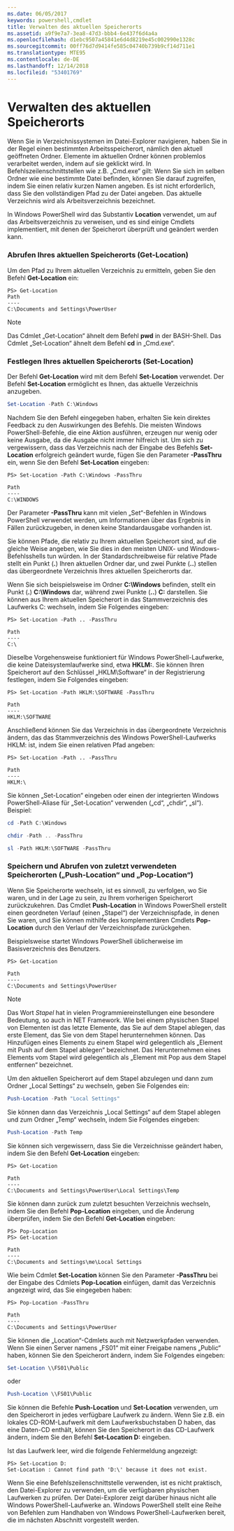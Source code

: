 ```yaml
---
ms.date: 06/05/2017
keywords: powershell,cmdlet
title: Verwalten des aktuellen Speicherorts
ms.assetid: a9f9e7a7-3ea8-47d3-bbb4-6e437f6d4a4a
ms.openlocfilehash: d1ebc9507a45841e6d4d8219e45c002990e1328c
ms.sourcegitcommit: 00ff76d7d9414fe585c04740b739b9cf14d711e1
ms.translationtype: MTE95
ms.contentlocale: de-DE
ms.lasthandoff: 12/14/2018
ms.locfileid: "53401769"
---
```

# <a name="managing-current-location"></a>Verwalten des aktuellen Speicherorts

Wenn Sie in Verzeichnissystemen im Datei-Explorer navigieren, haben Sie in der Regel einen bestimmten Arbeitsspeicherort, nämlich den aktuell geöffneten Ordner. Elemente im aktuellen Ordner können problemlos verarbeitet werden, indem auf sie geklickt wird. In Befehlszeilenschnittstellen wie z.B. „Cmd.exe“ gilt: Wenn Sie sich im selben Ordner wie eine bestimmte Datei befinden, können Sie darauf zugreifen, indem Sie einen relativ kurzen Namen angeben. Es ist nicht erforderlich, dass Sie den vollständigen Pfad zu der Datei angeben. Das aktuelle Verzeichnis wird als Arbeitsverzeichnis bezeichnet.

In Windows PowerShell wird das Substantiv **Location** verwendet, um auf das Arbeitsverzeichnis zu verweisen, und es sind einige Cmdlets implementiert, mit denen der Speicherort überprüft und geändert werden kann.

### <a name="getting-your-current-location-get-location"></a>Abrufen Ihres aktuellen Speicherorts (Get-Location)

Um den Pfad zu Ihrem aktuellen Verzeichnis zu ermitteln, geben Sie den Befehl **Get-Location** ein:

```
PS> Get-Location
Path
----
C:\Documents and Settings\PowerUser
```

> [!NOTE]
> Das Cdmlet „Get-Location“ ähnelt dem Befehl **pwd** in der BASH-Shell. Das Cdmlet „Set-Location“ ähnelt dem Befehl **cd** in „Cmd.exe“.

### <a name="setting-your-current-location-set-location"></a>Festlegen Ihres aktuellen Speicherorts (Set-Location)

Der Befehl **Get-Location** wird mit dem Befehl **Set-Location** verwendet. Der Befehl **Set-Location** ermöglicht es Ihnen, das aktuelle Verzeichnis anzugeben.

```powershell
Set-Location -Path C:\Windows
```

Nachdem Sie den Befehl eingegeben haben, erhalten Sie kein direktes Feedback zu den Auswirkungen des Befehls. Die meisten Windows PowerShell-Befehle, die eine Aktion ausführen, erzeugen nur wenig oder keine Ausgabe, da die Ausgabe nicht immer hilfreich ist. Um sich zu vergewissern, dass das Verzeichnis nach der Eingabe des Befehls **Set-Location** erfolgreich geändert wurde, fügen Sie den Parameter **-PassThru** ein, wenn Sie den Befehl **Set-Location** eingeben:

```
PS> Set-Location -Path C:\Windows -PassThru

Path
----
C:\WINDOWS
```

Der Parameter **-PassThru** kann mit vielen „Set“-Befehlen in Windows PowerShell verwendet werden, um Informationen über das Ergebnis in Fällen zurückzugeben, in denen keine Standardausgabe vorhanden ist.

Sie können Pfade, die relativ zu Ihrem aktuellen Speicherort sind, auf die gleiche Weise angeben, wie Sie dies in den meisten UNIX- und Windows-Befehlsshells tun würden. In der Standardschreibweise für relative Pfade stellt ein Punkt (**.**) Ihren aktuellen Ordner dar, und zwei Punkte (**..**) stellen das übergeordnete Verzeichnis Ihres aktuellen Speicherorts dar.

Wenn Sie sich beispielsweise im Ordner **C:\\Windows** befinden, stellt ein Punkt (**.**) **C:\\Windows** dar, während zwei Punkte (**..**) **C:** darstellen. Sie können aus Ihrem aktuellen Speicherort in das Stammverzeichnis des Laufwerks C: wechseln, indem Sie Folgendes eingeben:

```
PS> Set-Location -Path .. -PassThru

Path
----
C:\
```

Dieselbe Vorgehensweise funktioniert für Windows PowerShell-Laufwerke, die keine Dateisystemlaufwerke sind, etwa **HKLM:**. Sie können Ihren Speicherort auf den Schlüssel „HKLM\\Software“ in der Registrierung festlegen, indem Sie Folgendes eingeben:

```
PS> Set-Location -Path HKLM:\SOFTWARE -PassThru

Path
----
HKLM:\SOFTWARE
```

Anschließend können Sie das Verzeichnis in das übergeordnete Verzeichnis ändern, das das Stammverzeichnis des Windows PowerShell-Laufwerks HKLM: ist, indem Sie einen relativen Pfad angeben:

```
PS> Set-Location -Path .. -PassThru

Path
----
HKLM:\
```

Sie können „Set-Location“ eingeben oder einen der integrierten Windows PowerShell-Aliase für „Set-Location“ verwenden („cd“, „chdir“, „sl“). Beispiel:

```powershell
cd -Path C:\Windows
```

```powershell
chdir -Path .. -PassThru
```

```powershell
sl -Path HKLM:\SOFTWARE -PassThru
```

### <a name="saving-and-recalling-recent-locations-push-location-and-pop-location"></a>Speichern und Abrufen von zuletzt verwendeten Speicherorten („Push-Location“ und „Pop-Location“)

Wenn Sie Speicherorte wechseln, ist es sinnvoll, zu verfolgen, wo Sie waren, und in der Lage zu sein, zu Ihrem vorherigen Speicherort zurückzukehren. Das Cmdlet **Push-Location** in Windows PowerShell erstellt einen geordneten Verlauf (einen „Stapel“) der Verzeichnispfade, in denen Sie waren, und Sie können mithilfe des komplementären Cmdlets **Pop-Location** durch den Verlauf der Verzeichnispfade zurückgehen.

Beispielsweise startet Windows PowerShell üblicherweise im Basisverzeichnis des Benutzers.

```
PS> Get-Location

Path
----
C:\Documents and Settings\PowerUser
```

> [!NOTE]
> Das Wort *Stapel* hat in vielen Programmiereinstellungen eine besondere Bedeutung, so auch in NET Framework. Wie bei einem physischen Stapel von Elementen ist das letzte Elemente, das Sie auf dem Stapel ablegen, das erste Element, das Sie von dem Stapel herunternehmen können. Das Hinzufügen eines Elements zu einem Stapel wird gelegentlich als „Element mit Push auf dem Stapel ablegen“ bezeichnet. Das Herunternehmen eines Elements vom Stapel wird gelegentlich als „Element mit Pop aus dem Stapel entfernen“ bezeichnet.

Um den aktuellen Speicherort auf dem Stapel abzulegen und dann zum Ordner „Local Settings“ zu wechseln, geben Sie Folgendes ein:

```powershell
Push-Location -Path "Local Settings"
```

Sie können dann das Verzeichnis „Local Settings“ auf dem Stapel ablegen und zum Ordner „Temp“ wechseln, indem Sie Folgendes eingeben:

```powershell
Push-Location -Path Temp
```

Sie können sich vergewissern, dass Sie die Verzeichnisse geändert haben, indem Sie den Befehl **Get-Location** eingeben:

```
PS> Get-Location

Path
----
C:\Documents and Settings\PowerUser\Local Settings\Temp
```

Sie können dann zurück zum zuletzt besuchten Verzeichnis wechseln, indem Sie den Befehl **Pop-Location** eingeben, und die Änderung überprüfen, indem Sie den Befehl **Get-Location** eingeben:

```
PS> Pop-Location
PS> Get-Location

Path
----
C:\Documents and Settings\me\Local Settings
```

Wie beim Cdmlet **Set-Location** können Sie den Parameter **-PassThru** bei der Eingabe des Cdmlets **Pop-Location** einfügen, damit das Verzeichnis angezeigt wird, das Sie eingegeben haben:

```
PS> Pop-Location -PassThru

Path
----
C:\Documents and Settings\PowerUser
```

Sie können die „Location“-Cdmlets auch mit Netzwerkpfaden verwenden. Wenn Sie einen Server namens „FS01“ mit einer Freigabe namens „Public“ haben, können Sie den Speicherort ändern, indem Sie Folgendes eingeben:

```powershell
Set-Location \\FS01\Public
```

oder

```powershell
Push-Location \\FS01\Public
```

Sie können die Befehle **Push-Location** und **Set-Location** verwenden, um den Speicherort in jedes verfügbare Laufwerk zu ändern. Wenn Sie z.B. ein lokales CD-ROM-Laufwerk mit dem Laufwerksbuchstaben D haben, das eine Daten-CD enthält, können Sie den Speicherort in das CD-Laufwerk ändern, indem Sie den Befehl **Set-Location D:** eingeben.

Ist das Laufwerk leer, wird die folgende Fehlermeldung angezeigt:

```
PS> Set-Location D:
Set-Location : Cannot find path 'D:\' because it does not exist.
```

Wenn Sie eine Befehlszeilenschnittstelle verwenden, ist es nicht praktisch, den Datei-Explorer zu verwenden, um die verfügbaren physischen Laufwerken zu prüfen. Der Datei-Explorer zeigt darüber hinaus nicht alle Windows PowerShell-Laufwerke an. Windows PowerShell stellt eine Reihe von Befehlen zum Handhaben von Windows PowerShell-Laufwerken bereit, die im nächsten Abschnitt vorgestellt werden.
